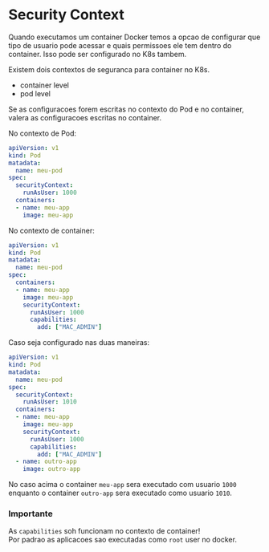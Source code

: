 # Security Context
Quando executamos um container Docker temos a opcao de configurar que tipo de usuario pode acessar e quais permissoes ele tem dentro do container. Isso pode ser configurado no K8s tambem.  
  
Existem dois contextos de seguranca para container no K8s. 
- container level
- pod level
  
Se as configuracoes forem escritas no contexto do Pod e no container, valera as configuracoes escritas no container.  
  
No contexto de Pod:  
```yaml
apiVersion: v1
kind: Pod
matadata: 
  name: meu-pod
spec:
  securityContext:
    runAsUser: 1000
  containers:
  - name: meu-app
    image: meu-app
```
  
No contexto de container:  
```yaml
apiVersion: v1
kind: Pod
matadata: 
  name: meu-pod
spec:
  containers:
  - name: meu-app
    image: meu-app
    securityContext:
      runAsUser: 1000
      capabilities:
        add: ["MAC_ADMIN"]
```  

Caso seja configurado nas duas maneiras:  
```yaml
apiVersion: v1
kind: Pod
matadata: 
  name: meu-pod
spec:
  securityContext:
    runAsUser: 1010
  containers:
  - name: meu-app
    image: meu-app
    securityContext:
      runAsUser: 1000
      capabilities:
        add: ["MAC_ADMIN"]
  - name: outro-app
    image: outro-app
```  
No caso acima o container `meu-app` sera executado com usuario `1000` enquanto o container `outro-app` sera executado como usuario `1010`.
  
### Importante
As `capabilities` soh funcionam no contexto de container!  
Por padrao as aplicacoes sao executadas como `root` user no docker.